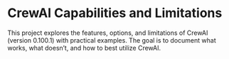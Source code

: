 # CrewAI Capabilities and Limitations  

This project explores the features, options, and limitations of CrewAI (version 0.100.1) with practical examples. The goal is to document what works, what doesn’t, and how to best utilize CrewAI. 